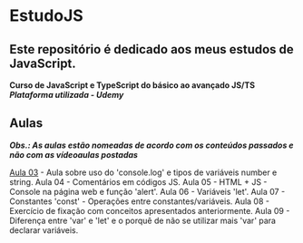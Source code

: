 # EstudoJS
## Este repositório é dedicado aos meus estudos de JavaScript.

**Curso de JavaScript e TypeScript do básico ao avançado JS/TS**
***Plataforma utilizada - Udemy***

## Aulas

***Obs.: As aulas estão nomeadas de acordo com os conteúdos passados e não com as vídeoaulas postadas***

[Aula 03](https://github.com/AlexandreCarmo/EstudoJS/tree/main/Aula%2003) - Aula sobre uso do 'console.log' e tipos de variáveis number e string.
Aula 04 - Comentários em códigos JS.
Aula 05 - HTML + JS - Console na página web e função 'alert'.
Aula 06 - Variáveis 'let'.
Aula 07 - Constantes 'const' - Operações entre constantes/variáveis.
Aula 08 - Exercício de fixação com conceitos apresentados anteriormente.
Aula 09 - Diferença entre 'var' e 'let' e o porquê de não se utilizar mais 'var' para declarar variáveis.